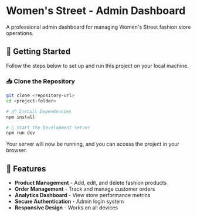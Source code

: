 # Women's Street - Admin Dashboard

A professional admin dashboard for managing Women's Street fashion store operations.

## 🚀 Getting Started  

Follow the steps below to set up and run this project on your local machine.  

### 📥 Clone the Repository  
```sh
git clone <repository-url>
cd <project-folder>

# 📦 Install Dependencies
npm install

# 🏃 Start the Development Server
npm run dev
```

Your server will now be running, and you can access the project in your browser.

## 🎯 Features

- **Product Management** - Add, edit, and delete fashion products
- **Order Management** - Track and manage customer orders
- **Analytics Dashboard** - View store performance metrics
- **Secure Authentication** - Admin login system
- **Responsive Design** - Works on all devices

